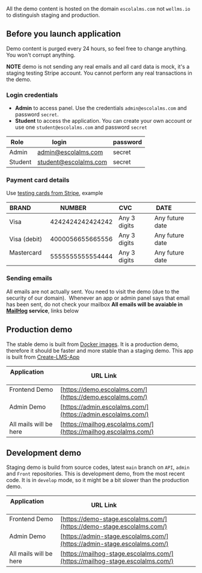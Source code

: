 All the demo content is hosted on the domain `escolalms.com` not `wellms.io` to distinguish staging and production.

## Before you launch application

Demo content is purged every 24 hours, so feel free to change anything. You won't corrupt anything.

**NOTE** demo is not sending any real emails and all card data is mock, it's a staging testing Stripe account.
You cannot perform any real transactions in the demo.

### Login credentials 

- **Admin** to access panel. Use the credentials `admin@escolalms.com` and password `secret`. 
- **Student** to access the application. You can create your own account or use one `student@escolalms.com` and password `secret`

| Role    | login                 | password |
|---------|-----------------------|----------|
| Admin   | admin@escolalms.com   | secret   |
| Student | student@escolalms.com | secret   |

### Payment card details

Use [testing cards from Stripe](https://stripe.com/docs/testing?numbers-or-method-or-token=card-numbers), example

| BRAND        | NUMBER           | CVC          | DATE            |
| ------------ | ---------------- | ------------ | --------------- |
| Visa         | 4242424242424242 | Any 3 digits | Any future date |
| Visa (debit) | 4000056655665556 | Any 3 digits | Any future date |
| Mastercard   | 5555555555554444 | Any 3 digits | Any future date |

### Sending emails 

All emails are not actually sent. You need to visit the demo (due to the security of our domain). 
Whenever an app or admin panel says that email has been sent, do not check your mailbox
**All emails will be avaiable in [MailHog](https://github.com/mailhog/MailHog) service**, links below 

## Production demo

The stable demo is built from [Docker images](https://hub.docker.com/search?q=escolalms). It is a production demo, therefore it should be faster and more stable than a staging demo. This app is built from [Create-LMS-App](https://github.com/EscolaLMS/Create-LMS-App)

| Application             | URL Link                             |
|-------------------------|--------------------------------------|
| Frontend Demo           | [https://demo.escolalms.com/](https://demo.escolalms.com/)    |
| Admin Demo              | [https://admin.escolalms.com/](https://admin.escolalms.com/)   |
| All mails will be here  | [https://mailhog.escolalms.com/](https://mailhog.escolalms.com/) |

## Development demo

Staging demo is build from source codes, latest `main` branch on `API`, `admin` and `Front` repositories.
This is development demo, from the most recent code. It is in `develop` mode, so it might be a bit slower than the production demo. 

| Application             | URL Link                             |
|-------------------------|--------------------------------------|
| Frontend Demo           | [https://demo-stage.escolalms.com/](https://demo-stage.escolalms.com/)    |
| Admin Demo              | [https://admin-stage.escolalms.com/](https://admin-stage.escolalms.com/)   |
| All mails will be here  | [https://mailhog-stage.escolalms.com/](https://mailhog-stage.escolalms.com/) |


